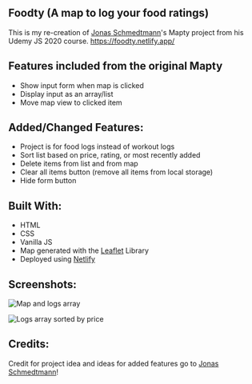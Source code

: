 ## Foodty (A map to log your food ratings)

This is my re-creation of [Jonas Schmedtmann](https://twitter.com/jonasschmedtman)'s Mapty project from his Udemy JS 2020 course.
https://foodty.netlify.app/

## Features included from the original Mapty

- Show input form when map is clicked
- Display input as an array/list
- Move map view to clicked item

## Added/Changed Features:

- Project is for food logs instead of workout logs
- Sort list based on price, rating, or most recently added
- Delete items from list and from map
- Clear all items button (remove all items from local storage)
- Hide form button

## Built With:

- HTML
- CSS
- Vanilla JS
- Map generated with the [Leaflet](https://leafletjs.com/) Library
- Deployed using [Netlify](https://www.netlify.com/)

## Screenshots:

![Map and logs array](https://user-images.githubusercontent.com/47929016/112253323-bf837080-8c1b-11eb-866e-77c64f345584.png)

![Logs array sorted by price](https://user-images.githubusercontent.com/47929016/112253433-eb065b00-8c1b-11eb-86b7-a90ebd78b1ce.png)

## Credits:

Credit for project idea and ideas for added features go to [Jonas Schmedtmann](https://twitter.com/jonasschmedtman)!
